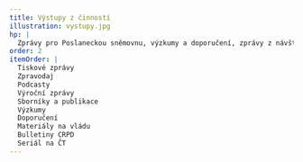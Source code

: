 ```yaml
---
title: Výstupy z činností
illustration: vystupy.jpg
hp: |
  Zprávy pro Poslaneckou sněmovnu, výzkumy a doporučení, zprávy z návštěv zařízení, připomínky k zákonům, vyjádření pro vládu aj. Nejdůležitější výstupy najdete na jednom místě.
order: 2
itemOrder: |
  Tiskové zprávy
  Zpravodaj
  Podcasty
  Výroční zprávy
  Sborníky a publikace
  Výzkumy
  Doporučení
  Materiály na vládu
  Bulletiny CRPD
  Seriál na ČT
---
```

